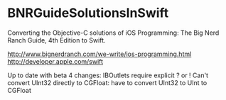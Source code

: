 BNRGuideSolutionsInSwift
============

Converting the Objective-C solutions of iOS Programming: The Big Nerd Ranch Guide, 4th Edition to Swift.

http://www.bignerdranch.com/we-write/ios-programming.html<br/>
http://developer.apple.com/swift

Up to date with beta 4 changes:
IBOutlets require explicit ? or !
Can't convert UInt32 directly to CGFloat: have to convert UInt32 to UInt to CGFloat
